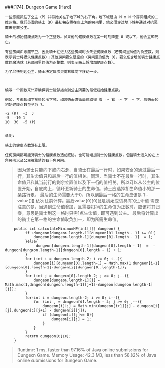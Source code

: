 ###[174]. Dungeon Game 
[Hard]
```
一些恶魔抓住了公主（P）并将她关在了地下城的右下角。地下城是由 M x N 个房间组成的二维网格。我们英勇的骑士（K）最初被安置在左上角的房间里，他必须穿过地下城并通过对抗恶魔来拯救公主。

骑士的初始健康点数为一个正整数。如果他的健康点数在某一时刻降至 0 或以下，他会立即死亡。

有些房间由恶魔守卫，因此骑士在进入这些房间时会失去健康点数（若房间里的值为负整数，则表示骑士将损失健康点数）；其他房间要么是空的（房间里的值为 0），要么包含增加骑士健康点数的魔法球（若房间里的值为正整数，则表示骑士将增加健康点数）。

为了尽快到达公主，骑士决定每次只向右或向下移动一步。

 

编写一个函数来计算确保骑士能够拯救到公主所需的最低初始健康点数。

例如，考虑到如下布局的地下城，如果骑士遵循最佳路径 右 -> 右 -> 下 -> 下，则骑士的初始健康点数至少为 7。

-2 (K)	-3	3
-5	-10	1
10	30	-5 (P)
 

说明:

骑士的健康点数没有上限。

任何房间都可能对骑士的健康点数造成威胁，也可能增加骑士的健康点数，包括骑士进入的左上角房间以及公主被监禁的右下角房间。
```
> 
> 因为骑士只能向下或向右走，当骑士在最后一行时，如果安全的通过最后一行，其生命值只和最后一行的值相关。同理，当骑士不在最后一行时，其生命值只和其当前行的剩余位置值以及下一行的值相关。所以可以从公主的位置开始，自底向上，循环更新骑士的生命值。骑士应选择扣生命值小的那一条路行走。
> 最后的生命需要大于0，所以到最后一格的生命应该是 1 - value[][],依次往前计算。最后value[0][0]就是初始应该具有的生命值
> 需要注意的是，当遇到生命值增加，且需要扣掉的生命值为正数时，应该将其归零，意思是骑士到这一格时只需1点生命值，即可遇到公主。
> 最后将计算出的骑士在第一格的生命值取负加一，即为所需生命值。
```
    public int calculateMinimumHP(int[][] dungeon) {
         if (dungeon[dungeon.length-1][dungeon[0].length - 1] >= 0){
             dungeon[dungeon.length-1][dungeon[0].length - 1]  = 1;
         }else{
              dungeon[dungeon.length-1][dungeon[0].length - 1]  =  -dungeon[dungeon.length-1][dungeon[0].length - 1] + 1;
         }
         for (int i = dungeon.length-2; i >= 0; i--){
             dungeon[i][dungeon[0].length-1] = Math.max(1,dungeon[i+1][dungeon[0].length-1]-dungeon[i][dungeon[0].length-1]);
         }
         for (int j = dungeon[0].length-2; j >= 0; j--){
             dungeon[dungeon.length-1][j] = Math.max(1,dungeon[dungeon.length-1][j+1]-dungeon[dungeon.length-1][j]);
         }
         for(int i = dungeon.length-2; i >= 0; i--){
             for (int j = dungeon[0].length - 2; j >= 0; j--){
                 dungeon[i][j] = Math.min(dungeon[i+1][j] - dungeon[i][j],dungeon[i][j+1] - dungeon[i][j]);
                 if (dungeon[i][j]<= 0){
                     dungeon[i][j] = 1;
                 }
             }
         }
         return dungeon[0][0];
    }
```

> Runtime: 1 ms, faster than 97.16% of Java online submissions for Dungeon Game.
> Memory Usage: 42.3 MB, less than 58.82% of Java online submissions for Dungeon Game.
>
